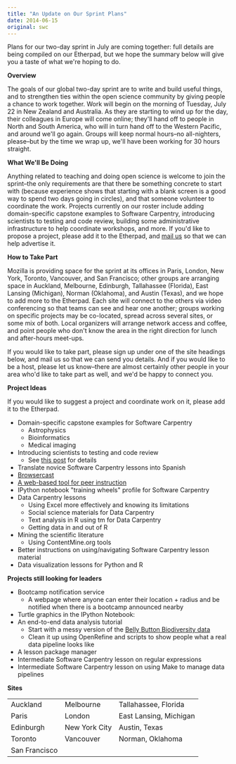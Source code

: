 ```yaml
---
title: "An Update on Our Sprint Plans"
date: 2014-06-15
original: swc
---
```

<p>
  Plans for our two-day sprint in July
  are coming together:
  full details are being compiled on our Etherpad,
  but we hope the summary below will give you a taste of what we're hoping to do.
</p>
<p><strong>Overview</strong></p>
<p>The goals of our global two-day sprint are to write and build useful things, and to strengthen ties within the open science community by giving people a chance to work together. Work will begin on the morning of Tuesday, July 22 in New Zealand and Australia. As they are starting to wind up for the day, their colleagues in Europe will come online; they'll hand off to people in North and South America, who will in turn hand off to the Western Pacific, and around we'll go again. Groups will keep normal hours–no all-nighters, please–but by the time we wrap up, we'll have been working for 30 hours straight.</p>
<p><strong>What We'll Be Doing</strong></p>
<p>Anything related to teaching and doing open science is welcome to join the sprint–the only requirements are that there be something concrete to start with (because experience shows that starting with a blank screen is a good way to spend two days going in circles), and that someone volunteer to coordinate the work. Projects currently on our roster include adding domain-specific capstone examples to Software Carpentry, introducing scientists to testing and code review, building some administrative infrastructure to help coordinate workshops, and more. If you'd like to propose a project, please add it to the Etherpad, and <a href="mailto:gvwilson@third-bit.com">mail us</a> so that we can help advertise it.</p>
<p><strong>How to Take Part</strong></p>
<p>Mozilla is providing space for the sprint at its offices in Paris, London, New York, Toronto, Vancouver, and San Francisco; other groups are arranging space in Auckland, Melbourne, Edinburgh, Tallahassee (Florida), East Lansing (Michigan), Norman (Oklahoma), and Austin (Texas), and we hope to add more to the Etherpad. Each site will connect to the others via video conferencing so that teams can see and hear one another; groups working on specific projects may be co-located, spread across several sites, or some mix of both. Local organizers will arrange network access and coffee, and point people who don't know the area in the right direction for lunch and after-hours meet-ups.</p>
<p>If you would like to take part, please sign up under one of the site headings below, and mail us so that we can send you details. And if you would like to be a host, please let us know–there are almost certainly other people in your area who'd like to take part as well, and we'd be happy to connect you.</p>
<p><strong>Project Ideas</strong></p>
<p>If you would like to suggest a project and coordinate work on it, please add it to the Etherpad.</p>
<ul>
  <li>Domain-specific capstone examples for Software Carpentry
    <ul>
      <li>Astrophysics</li>
      <li>Bioinformatics</li>
      <li>Medical imaging</li>
    </ul>
  </li>
  <li>Introducing scientists to testing and code review
    <ul>
      <li>See <a href="http://ivory.idyll.org/blog/2014-khmer-hackathon.html">this post</a> for details</li>
    </ul>
  </li>
  <li>Translate novice Software Carpentry lessons into Spanish</li>
  <li><a href="http://blog.gabrielivanica.com/2014/04/25/browsercast-google-summer-2014/">Browsercast</a></li>
  <li><a href="http://piotr.banaszkiewicz.org/blog/2014/06/07/peer-instruction-update-2/">A web-based tool for peer instruction</a></li>
  <li>IPython notebook "training wheels" profile for Software Carpentry</li>
  <li>Data Carpentry lessons
    <ul>
      <li>Using Excel more effectively and knowing its limitations</li>
      <li>Social science materials for Data Carpentry</li>
      <li>Text analysis in R using tm for Data Carpentry</li>
      <li>Getting data in and out of R</li>
    </ul>
  </li>
  <li>Mining the scientific literature
    <ul>
      <li>Using ContentMine.org tools</li>
    </ul>
  </li>
  <li>Better instructions on using/navigating Software Carpentry lesson material</li>
  <li>Data visualization lessons for Python and R</li>
</ul>
<p><strong>Projects still looking for leaders</strong></p>
<ul>
  <li>Bootcamp notification service
    <ul>
      <li>A webpage where anyone can enter their location + radius and be notified when there is a bootcamp announced nearby</li>
    </ul>
  </li>
  <li>Turtle graphics in the IPython Notebook:</li>
  <li>An end-to-end data analysis tutorial
    <ul>
      <li>Start with a messy version of the <a href="http://navels.yourwildlife.org/results-and-data/">Belly Button Biodiversity data</a></li>
      <li>Clean it up using OpenRefine and scripts to show people what a real data pipeline looks like</li>
    </ul>
  </li>
  <li>A lesson package manager</li>
  <li>Intermediate Software Carpentry lesson on regular expressions</li>
  <li>Intermediate Software Carpentry lesson on using Make to manage data pipelines</li>
</ul>
<p><strong>Sites</strong></p>
<table class="centered">
  <tr>
    <td>Auckland</td>
    <td>Melbourne</td>
    <td>Tallahassee, Florida</td>
  </tr>
  <tr>
    <td>Paris</td>
    <td>London</td>
    <td>East Lansing, Michigan</td>
  </tr>
  <tr>
    <td>Edinburgh</td>
    <td>New York City</td>
    <td>Austin, Texas</td>
  </tr>
  <tr>
    <td>Toronto</td>
    <td>Vancouver</td>
    <td>Norman, Oklahoma</td>
  </tr>
  <tr>
    <td>San Francisco</td>
    <td></td>
    <td></td>
  </tr>
</table>
